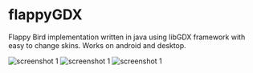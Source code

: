 # flappyGDX
Flappy Bird implementation written in java using libGDX framework with easy to change skins.
Works on android and desktop.

![](https://github.com/zereb/flappyGDX/blob/master/device-2020-04-19-114542.png "screenshot 1")
![](https://github.com/zereb/flappyGDX/blob/master/device-2020-04-19-114722.png "screenshot 1")
![](https://github.com/zereb/flappyGDX/blob/master/device-2020-04-19-114754.png "screenshot 1")


